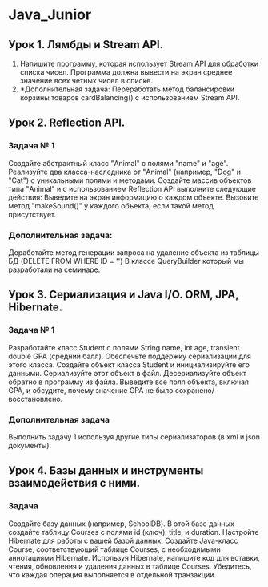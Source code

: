 # Java_Junior
## Урок 1. Лямбды и Stream API.
1.	Напишите программу, которая использует Stream API для обработки списка чисел. Программа должна вывести на экран среднее значение всех четных чисел в списке.
2.	*Дополнительная задача: Переработать метод балансировки корзины товаров cardBalancing() с использованием Stream API.


## Урок 2. Reflection API.
### Задача № 1
Создайте абстрактный класс "Animal" с полями "name" и "age".
Реализуйте два класса-наследника от "Animal" (например, "Dog" и "Cat") с уникальными полями и методами.
Создайте массив объектов типа "Animal" и с использованием Reflection API выполните следующие действия:
Выведите на экран информацию о каждом объекте.
Вызовите метод "makeSound()" у каждого объекта, если такой метод присутствует.

### Дополнительная задача:
Доработайте метод генерации запроса на удаление объекта из таблицы БД (DELETE FROM <Table> WHERE ID = '<id>')
В классе QueryBuilder который мы разработали на семинаре.

## Урок 3.  Сериализация и Java I/O. ORM, JPA, Hibernate.
### Задача № 1
Разработайте класс Student с полями String name, int age, transient double GPA (средний балл). 
Обеспечьте поддержку сериализации для этого класса. 
Создайте объект класса Student и инициализируйте его данными. 
Сериализуйте этот объект в файл. Десериализуйте объект обратно в программу из файла. 
Выведите все поля объекта, включая GPA, и обсудите, почему значение GPA не было сохранено/восстановлено.

### Дополнительная задача
Выполнить задачу 1 используя другие типы сериализаторов (в xml и json документы).

## Урок 4.  Базы данных и инструменты взаимодействия с ними.
### Задача
Создайте базу данных (например, SchoolDB).
В этой базе данных создайте таблицу Courses с полями id (ключ), title, и duration.
Настройте Hibernate для работы с вашей базой данных.
Создайте Java-класс Course, соответствующий таблице Courses, с необходимыми аннотациями Hibernate.
Используя Hibernate, напишите код для вставки, чтения, обновления и удаления данных в таблице Courses.
Убедитесь, что каждая операция выполняется в отдельной транзакции.